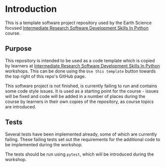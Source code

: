 # Introduction

This is a template software project repository used by the Earth Science focused [Intermediate Research Software Development Skills In Python](https://github.com/UoMResearchIT/python-intermediate-development-nerc) course.

## Purpose

This repository is intended to be used as a code template which is copied by learners at [Intermediate Research Software Development Skills In Python](https://github.com/UoMResearchIT/python-intermediate-development-nerc) workshops.
This can be done using the `Use this template` button towards the top right of this repo's GitHub page.

This software project is not finished, is currently failing to run and contains some code style issues. It is used as a starting point for the course - issues will be fixed and code will be added in a number of places during the course by learners in their own copies of the repository, as course topics are introduced.

## Tests

Several tests have been implemented already, some of which are currently failing.
These failing tests set out the requirements for the additional code to be implemented during the workshop.

The tests should be run using `pytest`, which will be introduced during the workshop.
